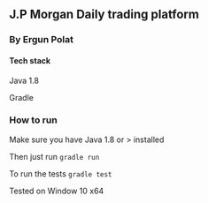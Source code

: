 ## J.P Morgan Daily trading platform
### By Ergun Polat

#### Tech stack
Java 1.8

Gradle 


### How to run
Make sure you have Java 1.8 or > installed

Then just run 
```gradle run```

To run the tests ```gradle test```

Tested on Window 10 x64 